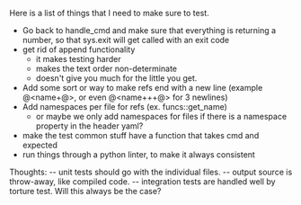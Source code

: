 Here is a list of things that I need to make sure to test.

- Go back to handle_cmd and make sure that everything is returning a number, so that sys.exit will get called with an exit code
- get rid of append functionality
   - it makes testing harder
   - makes the text order non-determinate
   - doesn't give you much for the little you get.
- Add some sort or way to make refs end with a new line (example @<name+@>, or even @<name+++@> for 3 newlines)
- Add namespaces per file for refs (ex. funcs::get_name)
   - or maybe we only add namespaces for files if there is a namespace property in the header yaml?
- make the test common stuff have a function that takes cmd and expected
- run things through a python linter, to make it always consistent



Thoughts:
  -- unit tests should go with the individual files.
  -- output source is throw-away, like compiled code.
  -- integration tests are handled well by torture test. Will this always be the case?
